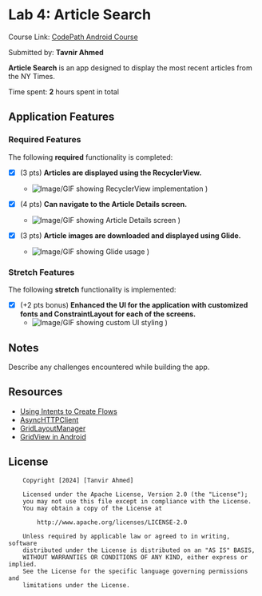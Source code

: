 # Lab 4: Article Search

Course Link: [CodePath Android Course](https://courses.codepath.org/courses/and102/unit/4#!labs)

Submitted by: **Tavnir Ahmed** <!-- Replace 'Your Name Here' with your actual name -->

**Article Search** is an app designed to display the most recent articles from the NY Times.

Time spent: **2** hours spent in total <!-- Replace 'X' with the number of hours you spent on this project -->

## Application Features

### Required Features

The following **required** functionality is completed:

- [x] (3 pts) **Articles are displayed using the RecyclerView.**
  - ![Image/GIF showing RecyclerView implementation](https://github.com/user-attachments/assets/e9e1ad60-f4fa-4eaf-b4bc-4f643484dbbf)
) <!-- Replace this link with your actual image/GIF link -->

- [X] (4 pts) **Can navigate to the Article Details screen.**
  - ![Image/GIF showing Article Details screen](https://github.com/user-attachments/assets/f0b2a0fd-8f25-464d-9782-b8a044f2ab57)
) <!-- Replace this link with your actual image/GIF link -->

- [x] (3 pts) **Article images are downloaded and displayed using Glide.**
  - ![Image/GIF showing Glide usage](https://github.com/user-attachments/assets/c89d113a-6fbd-46c5-973e-85bee90d6ece)
) <!-- Replace this link with your actual image/GIF link -->

### Stretch Features

The following **stretch** functionality is implemented:

- [X] (+2 pts bonus) **Enhanced the UI for the application with customized fonts and ConstraintLayout for each of the screens.**
  - ![Image/GIF showing custom UI styling](https://github.com/user-attachments/assets/0cab4520-ba9d-4880-a2cc-f0026176e601)
) <!-- Replace this link with your actual image/GIF link -->

## Notes

Describe any challenges encountered while building the app. <!-- Replace this with your specific challenges and experiences -->

## Resources

- [Using Intents to Create Flows](https://guides.codepath.org/android/Using-Intents-to-Create-Flows)
- [AsyncHTTPClient](https://guides.codepath.org/android/Using-CodePath-Async-Http-Client)
- [GridLayoutManager](https://developer.android.com/reference/kotlin/androidx/recyclerview/widget/GridLayoutManager)
- [GridView in Android](https://www.geeksforgeeks.org/gridview-in-android-with-example/)

## License

```plaintext
    Copyright [2024] [Tanvir Ahmed]

    Licensed under the Apache License, Version 2.0 (the "License");
    you may not use this file except in compliance with the License.
    You may obtain a copy of the License at

        http://www.apache.org/licenses/LICENSE-2.0

    Unless required by applicable law or agreed to in writing, software
    distributed under the License is distributed on an "AS IS" BASIS,
    WITHOUT WARRANTIES OR CONDITIONS OF ANY KIND, either express or implied.
    See the License for the specific language governing permissions and
    limitations under the License.
